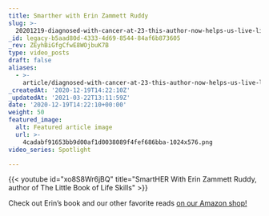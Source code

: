 ```yaml
---
title: Smarther with Erin Zammett Ruddy
slug: >-
  20201219-diagnosed-with-cancer-at-23-this-author-now-helps-us-live-life-smarter-smarther-w-erin-zammett-ruddy
_id: legacy-b5aad80d-4333-4d69-8544-84af6b873605
_rev: ZEyhBiGfgCfwE8WOjbuK7B
type: video_posts
draft: false
aliases:
  - >-
    article/diagnosed-with-cancer-at-23-this-author-now-helps-us-live-life-smarter-smarther-w-erin-zammett-ruddy/
_createdAt: '2020-12-19T14:22:10Z'
_updatedAt: '2021-03-22T13:11:59Z'
date: '2020-12-19T14:22:10+00:00'
weight: 50
featured_image:
  alt: Featured article image
  url: >-
    4cadabf91653bb9d00af1d0038089f4fef686bba-1024x576.png
video_series: Spotlight

---
```

{{< youtube id="xo8S8Wr6jBQ" title="SmartHER With Erin Zammett Ruddy, author of The Little Book of Life Skills" >}}

Check out Erin’s book and our other favorite reads [on our Amazon shop!](https://www.amazon.com/shop/smarthernews?listId=299RDIAANK4DN)